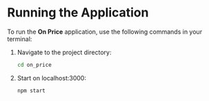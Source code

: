 # Running the Application

To run the **On Price** application, use the following commands in your terminal:

1. Navigate to the project directory:
   ```bash
   cd on_price

2. Start on localhost:3000: 
    ```bash
    npm start
